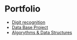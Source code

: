 # Portfolio

- [Digit recognition](https://github.com/Saddii/Simple_Neural_Networks)
- [Data Base Project](https://github.com/Saddii/DTB_proj)
- [Algorythms & Data Structures](https://github.com/Saddii/Python/tree/main/Sort%20Algorythms%2C%20Graphs%20etc)
